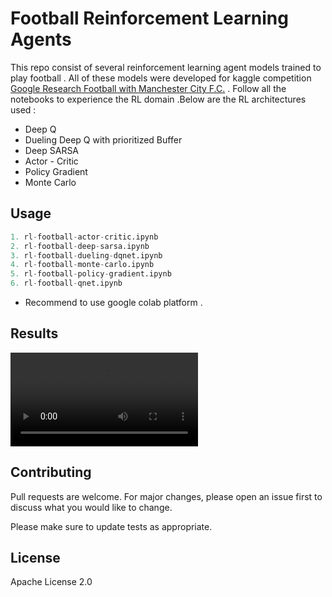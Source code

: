 # Football Reinforcement Learning Agents

This repo consist of several reinforcement learning agent models trained to play football . All of these models were developed for kaggle competition [Google Research Football with Manchester City F.C.](https://www.kaggle.com/c/google-football) . Follow all the notebooks to experience the RL domain .Below are the RL architectures used : 

* Deep Q 
* Dueling Deep Q with prioritized Buffer
* Deep SARSA
* Actor - Critic
* Policy Gradient
* Monte Carlo



## Usage

```python
1. rl-football-actor-critic.ipynb
2. rl-football-deep-sarsa.ipynb
3. rl-football-dueling-dqnet.ipynb
4. rl-football-monte-carlo.ipynb
5. rl-football-policy-gradient.ipynb
6. rl-football-qnet.ipynb
```
* Recommend to use google colab platform .

## Results

![](support/results.webm)

## Contributing
Pull requests are welcome. For major changes, please open an issue first to discuss what you would like to change.

Please make sure to update tests as appropriate.

## License
Apache License 2.0